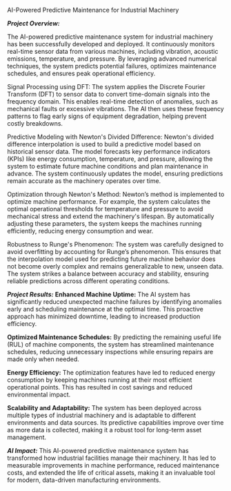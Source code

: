 AI-Powered Predictive Maintenance for Industrial Machinery

***Project Overview:***

The AI-powered predictive maintenance system for industrial machinery has been successfully developed and deployed. It continuously monitors real-time sensor data from various machines, including vibration, acoustic emissions, temperature, and pressure. By leveraging advanced numerical techniques, the system predicts potential failures, optimizes maintenance schedules, and ensures peak operational efficiency.

Signal Processing using DFT: The system applies the Discrete Fourier Transform (DFT) to sensor data to convert time-domain signals into the frequency domain. This enables real-time detection of anomalies, such as mechanical faults or excessive vibrations. The AI then uses these frequency patterns to flag early signs of equipment degradation, helping prevent costly breakdowns.

Predictive Modeling with Newton's Divided Difference: Newton's divided difference interpolation is used to build a predictive model based on historical sensor data. The model forecasts key performance indicators (KPIs) like energy consumption, temperature, and pressure, allowing the system to estimate future machine conditions and plan maintenance in advance. The system continuously updates the model, ensuring predictions remain accurate as the machinery operates over time.

Optimization through Newton's Method: Newton’s method is implemented to optimize machine performance. For example, the system calculates the optimal operational thresholds for temperature and pressure to avoid mechanical stress and extend the machinery's lifespan. By automatically adjusting these parameters, the system keeps the machines running efficiently, reducing energy consumption and wear.

Robustness to Runge's Phenomenon: The system was carefully designed to avoid overfitting by accounting for Runge’s phenomenon. This ensures that the interpolation model used for predicting future machine behavior does not become overly complex and remains generalizable to new, unseen data. The system strikes a balance between accuracy and stability, ensuring reliable predictions across different operating conditions.

***Project Results:***
****Enhanced Machine Uptime:**** The AI system has significantly reduced unexpected machine failures by identifying anomalies early and scheduling maintenance at the optimal time. This proactive approach has minimized downtime, leading to increased production efficiency.

****Optimized Maintenance Schedules:**** By predicting the remaining useful life (RUL) of machine components, the system has streamlined maintenance schedules, reducing unnecessary inspections while ensuring repairs are made only when needed.

****Energy Efficiency:**** The optimization features have led to reduced energy consumption by keeping machines running at their most efficient operational points. This has resulted in cost savings and reduced environmental impact.

****Scalability and Adaptability:**** The system has been deployed across multiple types of industrial machinery and is adaptable to different environments and data sources. Its predictive capabilities improve over time as more data is collected, making it a robust tool for long-term asset management.

***AI Impact:***
This AI-powered predictive maintenance system has transformed how industrial facilities manage their machinery. It has led to measurable improvements in machine performance, reduced maintenance costs, and extended the life of critical assets, making it an invaluable tool for modern, data-driven manufacturing environments.
